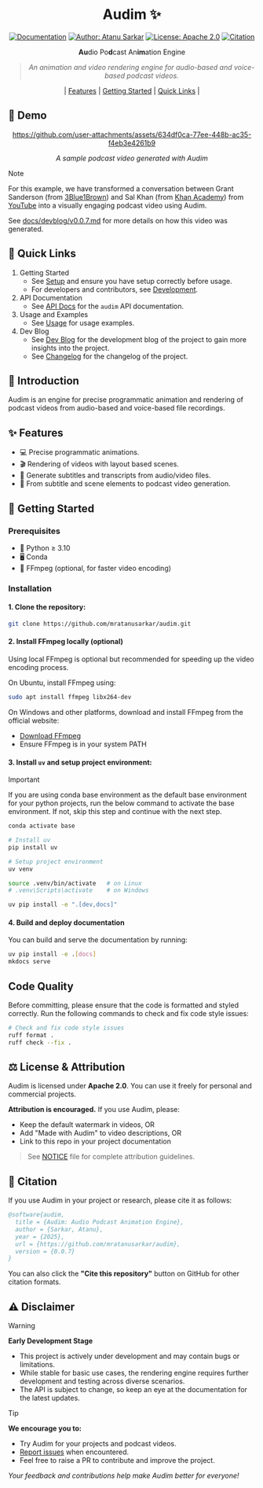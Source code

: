 <div align='center'>

# Audim ✨

[![Documentation](https://img.shields.io/badge/Audim-docs-blue)](https://mratanusarkar.github.io/audim)
[![Author: Atanu Sarkar](https://img.shields.io/badge/Author-Atanu%20Sarkar-purple)](https://github.com/mratanusarkar)
[![License: Apache 2.0](https://img.shields.io/badge/License-Apache%202.0-orange)](https://github.com/mratanusarkar/audim/blob/main/LICENSE)
[![Citation](https://img.shields.io/badge/Cite%20this-Repository-green)](https://github.com/mratanusarkar/audim/blob/main/CITATION.cff)

**Au**dio Po**d**cast An**im**ation Engine

> _An animation and video rendering engine for audio-based and voice-based podcast videos._

|
[Features](#-features) |
[Getting Started](#-getting-started) |
[Quick Links](#-quick-links)
|

</div>

## 🚀 Demo

<div align='center'>

https://github.com/user-attachments/assets/634df0ca-77ee-448b-ac35-f4eb3e4261b9

*A sample podcast video generated with Audim*

</div>

> [!NOTE]
> 
> For this example,
> we have transformed a conversation between Grant Sanderson (from [3Blue1Brown](https://www.3blue1brown.com/)) and Sal Khan (from [Khan Academy](https://www.khanacademy.org/)) from [YouTube](https://www.youtube.com/watch?v=SAhKohb5e_w&t=1179s) into a visually engaging podcast video using Audim.
> 
> See [docs/devblog/v0.0.7.md](https://mratanusarkar.github.io/audim/devblog/v0.0.7.md) for more details on how this video was generated.

## 🔗 Quick Links

1. Getting Started
    - See [Setup](https://mratanusarkar.github.io/audim/setup/installation.md) and ensure you have setup correctly before usage.
    - For developers and contributors, see [Development](https://mratanusarkar.github.io/audim/setup/development.md).
2. API Documentation
    - See [API Docs](https://mratanusarkar.github.io/audim/audim/index.md) for the `audim` API documentation.
3. Usage and Examples
    - See [Usage](https://mratanusarkar.github.io/audim/usage/index.md) for usage examples.
4. Dev Blog
    - See [Dev Blog](https://mratanusarkar.github.io/audim/devblog/index.md) for the development blog of the project to gain more insights into the project.
    - See [Changelog](https://mratanusarkar.github.io/audim/devblog/index.md#changelog) for the changelog of the project.

## 🎯 Introduction

Audim is an engine for precise programmatic animation and rendering of podcast videos from audio-based and voice-based file recordings.

## ✨ Features

- 💻 Precise programmatic animations.
- 🎬 Rendering of videos with layout based scenes.
- 📝 Generate subtitles and transcripts from audio/video files.
- 🎤 From subtitle and scene elements to podcast video generation.

## 🚀 Getting Started

### Prerequisites

- 🐍 Python ≥ 3.10
- 🖥️ Conda
- 🎥 FFmpeg (optional, for faster video encoding)

### Installation

#### 1. Clone the repository:

```bash
git clone https://github.com/mratanusarkar/audim.git
```

#### 2. Install FFmpeg locally (optional)

Using local FFmpeg is optional but recommended for speeding up the video encoding process.

On Ubuntu, install FFmpeg using:

```bash
sudo apt install ffmpeg libx264-dev
```

On Windows and other platforms, download and install FFmpeg from the official website:

- [Download FFmpeg](https://ffmpeg.org/download.html)
- Ensure FFmpeg is in your system PATH

#### 3. Install `uv` and setup project environment:

> [!IMPORTANT]
> If you are using conda base environment as the default base environment for your python projects, run the below command to activate the base environment. If not, skip this step and continue with the next step.
>
> ```bash
> conda activate base
> ```

```bash
# Install uv
pip install uv

# Setup project environment
uv venv

source .venv/bin/activate   # on Linux
# .venv\Scripts\activate    # on Windows

uv pip install -e ".[dev,docs]"
```

#### 4. Build and deploy documentation

You can build and serve the documentation by running:

```bash
uv pip install -e .[docs]
mkdocs serve
```

## Code Quality

Before committing, please ensure that the code is formatted and styled correctly.
Run the following commands to check and fix code style issues:

```bash
# Check and fix code style issues
ruff format .
ruff check --fix .
```

## ⚖️ License & Attribution

Audim is licensed under **Apache 2.0**. You can use it freely for personal and commercial projects.

**Attribution is encouraged.** If you use Audim, please:

- Keep the default watermark in videos, OR
- Add "Made with Audim" to video descriptions, OR  
- Link to this repo in your project documentation

> See [NOTICE](./NOTICE) file for complete attribution guidelines.

## 📄 Citation

If you use Audim in your project or research, please cite it as follows:

```bibtex
@software{audim,
  title = {Audim: Audio Podcast Animation Engine},
  author = {Sarkar, Atanu},
  year = {2025},
  url = {https://github.com/mratanusarkar/audim},
  version = {0.0.7}
}
```

You can also click the **"Cite this repository"** button on GitHub for other citation formats.

## ⚠️ Disclaimer

> [!WARNING]
> **Early Development Stage**
> 
> - This project is actively under development and may contain bugs or limitations.
> - While stable for basic use cases, the rendering engine requires further development and testing across diverse scenarios.
> - The API is subject to change, so keep an eye at the documentation for the latest updates.

> [!TIP]
> **We encourage you to:**
> 
> - Try Audim for your projects and podcast videos.
> - [Report issues](https://github.com/mratanusarkar/audim/issues) when encountered.
> - Feel free to raise a PR to contribute and improve the project.

_Your feedback and contributions help make Audim better for everyone!_
